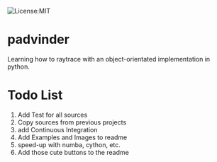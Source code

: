 ![License:MIT](https://img.shields.io/badge/License-MIT-green.svg)

# padvinder
Learning how to raytrace with an object-orientated implementation in python.


# Todo List
1. Add Test for all sources
2. Copy sources from previous projects
3. add Continuous Integration
4. Add Examples and Images to readme
5. speed-up with numba, cython, etc.
6. Add those cute buttons to the readme
